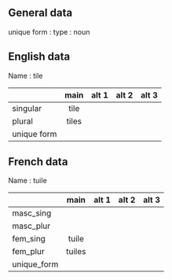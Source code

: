 ## General data

unique form :
type : noun

## English data

Name : tile

|             | main  | alt 1 | alt 2 | alt 3 |
| :---------- | :---: | :---: | :---: | ----- |
| singular    | tile  |       |       |       |
| plural      | tiles |       |       |       |
| unique form |       |       |       |       |

## French data

Name : tuile

|             |  main  | alt 1 | alt 2 | alt 3 |
| :---------- | :----: | :---: | :---: | :---: |
| masc_sing   |        |       |       |       |
| masc_plur   |        |       |       |       |
| fem_sing    | tuile  |       |       |       |
| fem_plur    | tuiles |       |       |       |
| unique_form |        |       |       |       |


